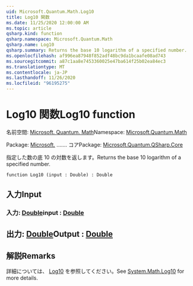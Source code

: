 ```yaml
---
uid: Microsoft.Quantum.Math.Log10
title: Log10 関数
ms.date: 11/25/2020 12:00:00 AM
ms.topic: article
qsharp.kind: function
qsharp.namespace: Microsoft.Quantum.Math
qsharp.name: Log10
qsharp.summary: Returns the base 10 logarithm of a specified number.
ms.openlocfilehash: af996ea87948f852adf48bc9da1bcaafe08ad743
ms.sourcegitcommit: a87c1aa8e7453360025e47ba614f25b02ea84ec3
ms.translationtype: MT
ms.contentlocale: ja-JP
ms.lasthandoff: 11/26/2020
ms.locfileid: "96195275"
---
```

# <a name="log10-function"></a><span data-ttu-id="680b1-102">Log10 関数</span><span class="sxs-lookup"><span data-stu-id="680b1-102">Log10 function</span></span>

<span data-ttu-id="680b1-103">名前空間: [Microsoft. Quantum. Math](xref:Microsoft.Quantum.Math)</span><span class="sxs-lookup"><span data-stu-id="680b1-103">Namespace: [Microsoft.Quantum.Math](xref:Microsoft.Quantum.Math)</span></span>

<span data-ttu-id="680b1-104">Package: [Microsoft.](https://nuget.org/packages/Microsoft.Quantum.QSharp.Core) ....... コア</span><span class="sxs-lookup"><span data-stu-id="680b1-104">Package: [Microsoft.Quantum.QSharp.Core](https://nuget.org/packages/Microsoft.Quantum.QSharp.Core)</span></span>


<span data-ttu-id="680b1-105">指定した数の底 10 の対数を返します。</span><span class="sxs-lookup"><span data-stu-id="680b1-105">Returns the base 10 logarithm of a specified number.</span></span>

```qsharp
function Log10 (input : Double) : Double
```


## <a name="input"></a><span data-ttu-id="680b1-106">入力</span><span class="sxs-lookup"><span data-stu-id="680b1-106">Input</span></span>

### <a name="input--double"></a><span data-ttu-id="680b1-107">入力: [Double](xref:microsoft.quantum.lang-ref.double)</span><span class="sxs-lookup"><span data-stu-id="680b1-107">input : [Double](xref:microsoft.quantum.lang-ref.double)</span></span>





## <a name="output--double"></a><span data-ttu-id="680b1-108">出力: [Double](xref:microsoft.quantum.lang-ref.double)</span><span class="sxs-lookup"><span data-stu-id="680b1-108">Output : [Double](xref:microsoft.quantum.lang-ref.double)</span></span>



## <a name="remarks"></a><span data-ttu-id="680b1-109">解説</span><span class="sxs-lookup"><span data-stu-id="680b1-109">Remarks</span></span>

<span data-ttu-id="680b1-110">詳細については、 [Log10](https://docs.microsoft.com/dotnet/api/system.math.log10) を参照してください。</span><span class="sxs-lookup"><span data-stu-id="680b1-110">See [System.Math.Log10](https://docs.microsoft.com/dotnet/api/system.math.log10) for more details.</span></span>